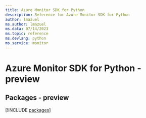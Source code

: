 ```yaml
---
title: Azure Monitor SDK for Python
description: Reference for Azure Monitor SDK for Python
author: lmazuel
ms.author: lmazuel
ms.data: 07/14/2023
ms.topic: reference
ms.devlang: python
ms.service: monitor
---
```

# Azure Monitor SDK for Python - preview
## Packages - preview
[!INCLUDE [packages](monitor-index.md)]
